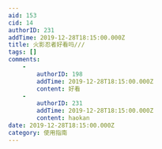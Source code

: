 ```yaml
---
aid: 153
cid: 14
authorID: 231
addTime: 2019-12-28T18:15:00.000Z
title: 火影忍者好看吗///
tags: []
comments:
    -
        authorID: 198
        addTime: 2019-12-28T18:15:00.000Z
        content: 好看
    -
        authorID: 231
        addTime: 2019-12-28T18:15:00.000Z
        content: haokan
date: 2019-12-28T18:15:00.000Z
category: 使用指南
---
```



